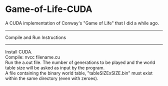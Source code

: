 # Game-of-Life-CUDA
A CUDA implementation of Conway's "Game of Life" that I did a while ago. 

******************************
 Compile and Run Instructions 
******************************
Install CUDA.  
Compile: nvcc filename.cu  
Run the a.out file. The number of generations to be played and the world table size will be asked as input by the program.  
A file containing the binary world table, "tableSIZExSIZE.bin" must exist within the same directory (even with zeroes).  
